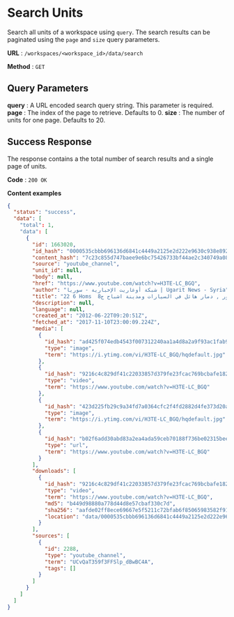 # Search Units

Search all units of a workspace using `query`. The search results can be paginated using the `page` and `size` query parameters.

**URL** : `/workspaces/<workspace_id>/data/search`

**Method** : `GET`

## Query Parameters

**query** : A URL encoded search query string. This parameter is required.
**page** : The index of the page to retrieve. Defaults to 0.
**size** : The number of units for one page. Defaults to 20.

## Success Response

The response contains a the total number of search results and a single page of units.

**Code** : `200 OK`

**Content examples**

```json
{
  "status": "success",
  "data": [
    "total": 1,
    "data": [
      {
        "id": 1663020,
        "id_hash": "0000535cbbb696136d6841c4449a2125e2d222e9630c938e89279c7d9598c7ef",
        "content_hash": "7c23c855d747baee9e6bc75426733bf44ae2c340749a08d62433d027da8f6b80",
        "source": "youtube_channel",
        "unit_id": null,
        "body": null,
        "href": "https://www.youtube.com/watch?v=H3TE-LC_BGQ",
        "author": "شبكة أوغاريت الإخبارية - سوريا | Ugarit News - Syria",
        "title": "22 6 Homs  أوغاريت حمص حي القصور , دمار هائل في السيارات ومدينة اشباح ج8",
        "description": null,
        "language": null,
        "created_at": "2012-06-22T09:20:51Z",
        "fetched_at": "2017-11-10T23:00:09.224Z",
        "media": [
          {
            "id_hash": "ad425f074edb4543f007312240aa1a4d8a2a9f93ac1fab9d2cac9cea8f207837",
            "type": "image",
            "term": "https://i.ytimg.com/vi/H3TE-LC_BGQ/hqdefault.jpg"
          },
          {
            "id_hash": "9216c4c829df41c22033857d379fe23fcac769bcbafe18286fa9dcfe38ffc504",
            "type": "video",
            "term": "https://www.youtube.com/watch?v=H3TE-LC_BGQ"
          },
          {
            "id_hash": "423d225fb29c9a34fd7a0364cfc2f4fd2882d4fe373d20ac735cdd24eb6e6b4c",
            "type": "image",
            "term": "https://i.ytimg.com/vi/H3TE-LC_BGQ/hqdefault.jpg"
          },
          {
            "id_hash": "b02f6add30abd83a2ea4ada59ceb70188f736be02315bee9b4f02d1233f66086",
            "type": "url",
            "term": "https://www.youtube.com/watch?v=H3TE-LC_BGQ"
          }
        ],
        "downloads": [
          {
            "id_hash": "9216c4c829df41c22033857d379fe23fcac769bcbafe18286fa9dcfe38ffc504",
            "type": "video",
            "term": "https://www.youtube.com/watch?v=H3TE-LC_BGQ",
            "md5": "b449d98880a778d44d8e57cbaf330c7d",
            "sha256": "aafde02ff8ece69667e5f5211c72bfab6f85065983582f91d963e1c4872b9c6a",
            "location": "data/0000535cbbb696136d6841c4449a2125e2d222e9630c938e89279c7d9598c7ef/youtubedl/9216c4c829df41c22033857d379fe23fcac769bcbafe18286fa9dcfe38ffc504.mp4"
          }
        ],
        "sources": [
          {
            "id": 2288,
            "type": "youtube_channel",
            "term": "UCvQaT359f3FFSlp_dBwBC4A",
            "tags": []
          }
        ]
      }
    ]
  ]
}
```
